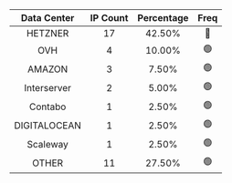 | Data Center | IP Count | Percentage | Freq |
|:------------:|:--------:|:-----------:|:-----:|
| HETZNER | 17 | 42.50% | 🔴 |
| OVH | 4 | 10.00% | 🟢 |
| AMAZON | 3 | 7.50% | 🟢 |
| Interserver | 2 | 5.00% | 🟢 |
| Contabo | 1 | 2.50% | 🟢 |
| DIGITALOCEAN | 1 | 2.50% | 🟢 |
| Scaleway | 1 | 2.50% | 🟢 |
| OTHER | 11 | 27.50% | 🟢 |
